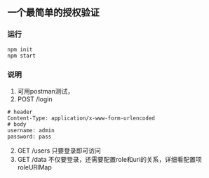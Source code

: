 ## 一个最简单的授权验证

### 运行 
   ```
   npm init
   npm start
   ```

### 说明
1.  可用postman测试，
2.  POST /login
```
# header
Content-Type: application/x-www-form-urlencoded 
# body
username: admin
password: pass
```

2. GET /users 只要登录即可访问
3. GET /data 不仅要登录，还需要配置role和uri的关系，详细看配置项 roleURIMap
